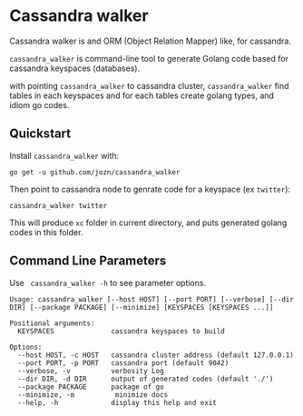 # Cassandra walker
Cassandra walker is and ORM (Object Relation Mapper) like, for cassandra.

`cassandra_walker` is command-line tool to generate Golang code based for cassandra keyspaces (databases).

with pointing `cassandra_walker` to cassandra cluster, `cassandra_walker` find tables in each keyspaces and for each tables create golang types, and idiom go codes.

## Quickstart

Install `cassandra_walker` with:
```
go get -u github.com/jozn/cassandra_walker
```

Then point to cassandra node to genrate code for a keyspace (ex `twitter`):

```
cassandra_walker twitter
```

This will produce `xc` folder in current directory, and puts generated golang codes in this folder.

## Command Line Parameters

Use ` cassandra_walker -h` to see parameter options.

```
Usage: cassandra_walker [--host HOST] [--port PORT] [--verbose] [--dir DIR] [--package PACKAGE] [--minimize] [KEYSPACES [KEYSPACES ...]]

Positional arguments:
  KEYSPACES              cassandra keyspaces to build

Options:
  --host HOST, -c HOST   cassandra cluster address (default 127.0.0.1)
  --port PORT, -p PORT   cassandra port (default 9042)
  --verbose, -v          verbosity Log
  --dir DIR, -d DIR      output of generated codes (default './')
  --package PACKAGE      package of go
  --minimize, -m          minimize docs
  --help, -h             display this help and exit
```


